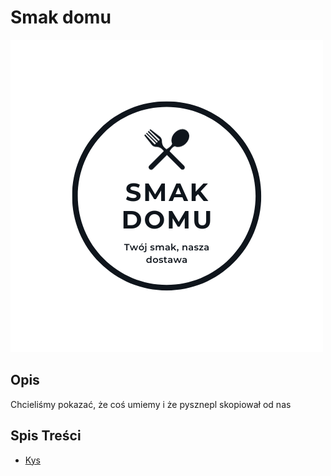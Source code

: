 # Smak domu

![Logo Projektu](pysznepl/logo.png)

## Opis

Chcieliśmy pokazać, że coś umiemy i że pysznepl skopiował od nas

## Spis Treści

- [Kys](#kys)
